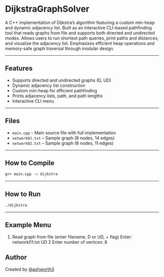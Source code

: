 # DijkstraGraphSolver

A C++ implementation of Dijkstra’s algorithm featuring a custom min-heap and dynamic adjacency list. Built as an interactive CLI-based pathfinding tool that reads graphs from file and supports both directed and undirected modes. Allows users to run shortest path queries, print paths and distances, and visualize the adjacency list. Emphasizes efficient heap operations and memory-safe graph traversal through modular design.

---

## Features

- Supports directed and undirected graphs (D, UD)
- Dynamic adjacency list construction
- Custom min-heap for efficient pathfinding
- Prints adjacency lists, path, and path lengths
- Interactive CLI menu

---

## Files

- `main.cpp` – Main source file with full implementation
- `network01.txt` – Sample graph (8 nodes, 14 edges)
- `network02.txt` – Sample graph (8 nodes, 11 edges)

---

## How to Compile

```bash
g++ main.cpp -o dijkstra
```
---

## How to Run
```bash
./dijkstra
```
---

## Example Menu
1. Read graph from file (enter filename, D or UD, + flag)
Enter: network01.txt UD 2
Enter number of vertices: 8

## Author
Created by [@ashworth3](https://github.com/ashworth3)
